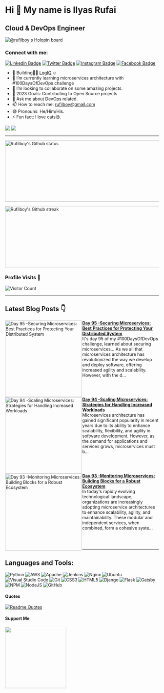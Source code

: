 Hi 👋 My name is Ilyas Rufai
===============================

Cloud & DevOps Engineer
-----------------------------
[![@rufilboy's Holopin board](https://holopin.io/api/user/board?user=rufilboy)](https://holopin.io/@rufilboy)
<!-- ![rufilboy](https://raw.githubusercontent.com/abhisheknaiidu/abhisheknaiidu/master/code.gif) -->

### Connect with me:
[![Linkedin Badge](https://img.shields.io/badge/-Ilyas_Rufai-blue?style=flat&logo=Linkedin&logoColor=white&link=https://www.linkedin.com/in/rufilboy/)](https://www.linkedin.com/in/rufilboy/)
[![Twitter Badge](https://img.shields.io/badge/-@rufilboy-1ca0f1?style=flat&labelColor=1ca0f1&logo=twitter&logoColor=white&link=https://twitter.com/rufilboy)](https://twitter.com/rufilboy)
[![Instagram Badge](https://img.shields.io/badge/-@rufilboy-purple?style=flat&logo=instagram&logoColor=white&link=https://instagram.com/rufilboy/)](https://instagram.com/rufilboy)
[![Facebook Badge](https://img.shields.io/badge/-Ilyas_Rufai-blue?style=flat&logo=facebook&logoColor=white&link=https://facebook.com/ilyas.rufai.5/)](https://facebook.com/rufilboy)

- 🔭 Building🫰🏾 [LogIQ](https://github.com/FreeOps-Tools/LogIQ).☺️
- 🌱 I’m currently learning microservices architecture with #100DaysOfDevOps challenge
- 👯 I’m looking to collaborate on some amazing projects.
- :goal_net: 2023 Goals: Contributing to Open Source projects
- 💬 Ask me about DevOps related.
- 📫 How to reach me: rufilboy@gmail.com
- 😄 Pronouns: He/Him/His.
- ⚡ Fun fact: I love cats:relieved:.


<a href="https://www.twitter.com/rufilboy" target="_blank" rel="noreferrer"><img src="https://img.shields.io/twitter/follow/rufilboy?logo=twitter&style=for-the-badge&color=0891b2&labelColor=1c1917" /></a>
<a href="https://www.github.com/rufilboy" target="_blank" rel="noreferrer"><img
src="https://img.shields.io/github/followers/rufilboy?logo=github&style=for-the-badge&color=0891b2&labelColor=1c1917" /></a>
                  

-----------------------------
<!-- - <a align="right" href="https://app.daily.dev/rufilboy"><img src="https://api.daily.dev/devcards/e4e53764a8fc4591ae7d29e3900cfd5a.png?r=ktb" width="400" alt="Ilyas Rufai's Dev Card"/></a> -->

<!-- -[![ilyas wakatime stats](https://github-readme-stats.vercel.app/api/wakatime?username=rufilboy)](https://github.com/rufilboy/github-readme-stats) -  -->

<!---My Gitub Status--->
<a><img height=200 width=800 align="centre" src="https://github-readme-stats.vercel.app/api?username=rufilboy&theme=synthwave&show_icons=true&count_private=true" alt="Rufilboy's Github status" />

<!---TopLanguages--->
<!-- <img height=170 width=350 align="right" src="https://github-readme-stats.vercel.app/api/top-langs/?username=rufilboy&langs_count=7&layout=compact&theme=dark" alt="Rufilboy's Language stats" /> -->


<!---My Github Streak--->
<img height=200 width=800 align="center" src="https://github-readme-streak-stats.herokuapp.com/?user=rufilboy&theme=highcontrast" alt="Rufilboy's Github streak" />
</a>

<!-- [![Ashutosh's github activity graph](https://activity-graph.herokuapp.com/graph?username=rufilboy&theme=dracula)](https://github.com/ashutosh00710/github-readme-activity-graph) -->

<!-- test -->
<!-- <img height=200 width=200 src="https://github-readme-streak-stats.herokuapp.com/?user=rufilboy&theme=highcontrast" alt="Rufilboy's Github streak" />
</a> -->

### Profile Visits :see_no_evil:
<!-- ![Profile Views](https://visitor-badge.glitch.me/badge?page_id=rufilboy.visitor-badge) -->
![Visitor Count](https://profile-counter.glitch.me/{rufilboy}/count.svg)

-----------------------------------------------------

## Latest Blog Posts 👇
<!-- HASHNODE_BLOG:START -->
<p align="left">
<a href="https://rufilboy.hashnode.dev//day-95-securing-microservices-best-practices-for-protecting-your-distributed-system" title="Day 95 -Securing Microservices: Best Practices for Protecting Your Distributed System"><img src="https://cdn.hashnode.com/res/hashnode/image/upload/v1684529595744/4546e9f2-c7f6-421a-9932-a85e1c6b7ca0.png" alt="Day 95 -Securing Microservices: Best Practices for Protecting Your Distributed System" width="250px" align="left" /></a>
<a href="https://rufilboy.hashnode.dev//day-95-securing-microservices-best-practices-for-protecting-your-distributed-system" title="Day 95 -Securing Microservices: Best Practices for Protecting Your Distributed System"><strong>Day 95 -Securing Microservices: Best Practices for Protecting Your Distributed System</strong></a>
<br/> It's day 95 of my #100DaysOfDevOps challenge, learned about securing microservices...
As we all that microservices architecture has revolutionized the way we develop and deploy software, offering increased agility and scalability. However, with the d... </p> <br/> <br/>
<p align="left">
<a href="https://rufilboy.hashnode.dev//day-94-scaling-microservices-strategies-for-handling-increased-workloads" title="Day 94 -Scaling Microservices: Strategies for Handling Increased Workloads"><img src="https://cdn.hashnode.com/res/hashnode/image/upload/v1684444209467/fa770dd4-13bb-4188-b33a-a079f71ad84c.png" alt="Day 94 -Scaling Microservices: Strategies for Handling Increased Workloads" width="250px" align="left" /></a>
<a href="https://rufilboy.hashnode.dev//day-94-scaling-microservices-strategies-for-handling-increased-workloads" title="Day 94 -Scaling Microservices: Strategies for Handling Increased Workloads"><strong>Day 94 -Scaling Microservices: Strategies for Handling Increased Workloads</strong></a>
<br/> Microservices architecture has gained significant popularity in recent years due to its ability to enhance scalability, flexibility, and agility in software development. However, as the demand for applications and services grows, microservices must b... </p> <br/> <br/>
<p align="left">
<a href="https://rufilboy.hashnode.dev//day-93-monitoring-microservices-building-blocks-for-a-robust-ecosystem" title="Day 93 -Monitoring Microservices: Building Blocks for a Robust Ecosystem"><img src="https://cdn.hashnode.com/res/hashnode/image/upload/v1684348221866/92311edf-fe2d-4924-8b45-3be2eb049ca6.png" alt="Day 93 -Monitoring Microservices: Building Blocks for a Robust Ecosystem" width="250px" align="left" /></a>
<a href="https://rufilboy.hashnode.dev//day-93-monitoring-microservices-building-blocks-for-a-robust-ecosystem" title="Day 93 -Monitoring Microservices: Building Blocks for a Robust Ecosystem"><strong>Day 93 -Monitoring Microservices: Building Blocks for a Robust Ecosystem</strong></a>
<br/> In today's rapidly evolving technological landscape, organizations are increasingly adopting microservice architectures to enhance scalability, agility, and maintainability. These modular and independent services, when combined, form a cohesive syste... </p> <br/> <br/>
<!-- HASHNODE_BLOG:END -->

-----------------------------------------------------

## Languages and Tools:

![Python](https://img.shields.io/badge/python-3670A0?style=for-the-badge&logo=python&logoColor=ffdd54)
![AWS](https://img.shields.io/badge/AWS-%23FF9900.svg?style=for-the-badge&logo=amazon-aws&logoColor=white)
![Apache](https://img.shields.io/badge/apache-%23D42029.svg?style=for-the-badge&logo=apache&logoColor=white)
![Jenkins](https://img.shields.io/badge/jenkins-%232C5263.svg?style=for-the-badge&logo=jenkins&logoColor=white)
![Nginx](https://img.shields.io/badge/nginx-%23009639.svg?style=for-the-badge&logo=nginx&logoColor=white)
![Ubuntu](https://img.shields.io/badge/Ubuntu-E95420?style=for-the-badge&logo=ubuntu&logoColor=white)
![Visual Studio Code](https://img.shields.io/badge/Visual%20Studio%20Code-0078d7.svg?style=for-the-badge&logo=visual-studio-code&logoColor=white)          ![Git](https://img.shields.io/badge/git-%23F05033.svg?style=for-the-badge&logo=git&logoColor=white)
![CSS3](https://img.shields.io/badge/css3-%231572B6.svg?style=for-the-badge&logo=css3&logoColor=white)
![HTML5](https://img.shields.io/badge/html5-%23E34F26.svg?style=for-the-badge&logo=html5&logoColor=white)
![Django](https://img.shields.io/badge/django-%23092E20.svg?style=for-the-badge&logo=django&logoColor=white)
![Flask](https://img.shields.io/badge/flask-%23000.svg?style=for-the-badge&logo=flask&logoColor=white)
![Gatsby](https://img.shields.io/badge/Gatsby-%23663399.svg?style=for-the-badge&logo=gatsby&logoColor=white)
![NPM](https://img.shields.io/badge/NPM-%23000000.svg?style=for-the-badge&logo=npm&logoColor=white)
![NodeJS](https://img.shields.io/badge/node.js-6DA55F?style=for-the-badge&logo=node.js&logoColor=white)
![GitHub](https://img.shields.io/badge/github-%23121011.svg?style=for-the-badge&logo=github&logoColor=white)

#### Quotes
[![Readme Quotes](https://quotes-github-readme.vercel.app/api?type=horizontal&theme=dark)](https://github.com/piyushsuthar/github-readme-quotes)

#### Support Me
<a href="https://www.buymeacoffee.com/rufilboy"><img src="https://cdn.buymeacoffee.com/buttons/v2/default-yellow.png" width="200" /></a>

